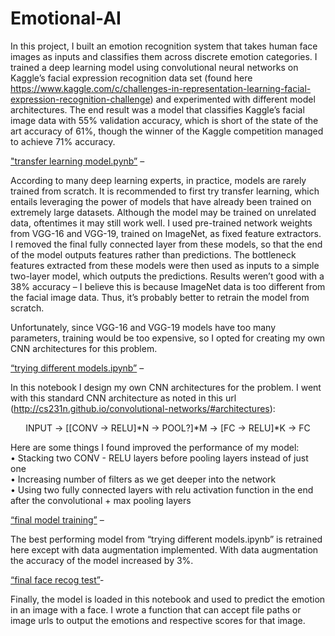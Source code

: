 # Emotional-AI

In this project, I built an emotion recognition system that takes human face images as inputs and classifies them across discrete emotion categories. I trained a deep learning model using convolutional neural networks on Kaggle’s facial expression recognition data set (found here https://www.kaggle.com/c/challenges-in-representation-learning-facial-expression-recognition-challenge) and experimented with different model architectures.  The end result was a model that classifies Kaggle’s facial image data with 55% validation accuracy, which is short of the state of the art accuracy of 61%, though the winner of the Kaggle competition managed to achieve 71% accuracy.

<a href = "https://github.com/alviniac/Emotional-AI/blob/master/transfer%20learning%20model.ipynb">"transfer learning model.pynb”</a> –<p>
According to many deep learning experts, in practice, models are rarely trained from scratch.  It is recommended to first try transfer learning, which entails leveraging the power of models that have already been trained on extremely large datasets.  Although the model may be trained on unrelated data, oftentimes it may still work well.  I used pre-trained network weights from VGG-16 and VGG-19, trained on ImageNet, as fixed feature extractors.  I removed the final fully connected layer from these models, so that the end of the model outputs features rather than predictions.  The bottleneck features extracted from these models were then used as inputs to a simple two-layer model, which outputs the predictions.  Results weren’t good with a 38% accuracy – I believe this is because ImageNet data is too different from the facial image data.  Thus, it’s probably better to retrain the model from scratch.  <p>
Unfortunately, since VGG-16 and VGG-19 models have too many parameters, training would be too expensive, so I opted for creating my own CNN architectures for this problem.<p>
<a href = "https://github.com/alviniac/Emotional-AI/blob/master/trying%20different%20models.ipynb">“trying different models.ipynb”</a> –<p>
In this notebook I design my own CNN architectures for the problem.  I went with this standard CNN architecture as noted in this url (http://cs231n.github.io/convolutional-networks/#architectures):<br><center>
INPUT -> [[CONV -> RELU]*N -> POOL?]*M -> [FC -> RELU]*K -> FC<p></center>
Here are some things I found improved the performance of my model:<br>
•	Stacking two CONV - RELU layers before pooling layers instead of just one<br>
•	Increasing number of filters as we get deeper into the network<br>
•	Using two fully connected layers with relu activation function in the end after the convolutional + max pooling layers
<p>
<a href = "https://github.com/alviniac/Emotional-AI/blob/master/final%20model%20training.ipynb">“final model training”</a> –<p>
The best performing model from “trying different models.ipynb” is retrained here except with data augmentation implemented.  With data augmentation the accuracy of the model increased by 3%.  <p>
<a href = "https://github.com/alviniac/Emotional-AI/blob/master/final%20face%20recog%20test.ipynb">“final face recog test”</a>-<p> 
Finally, the model is loaded in this notebook and used to predict the emotion in an image with a face.  I wrote a function that can accept file paths or image urls to output the emotions and respective scores for that image.  

